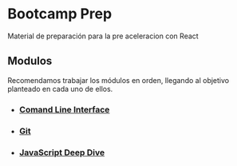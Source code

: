 # Bootcamp Prep

Material de preparación para la pre aceleracion con React

## Modulos

Recomendamos trabajar los módulos en orden, llegando al objetivo planteado en cada uno de ellos. 

* ### [Comand Line Interface](./cli)
* ### [Git](./git)
* ### [JavaScript Deep Dive](./jsDeepDive)
